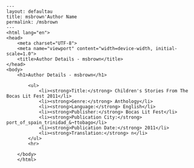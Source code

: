 
    ---
    layout: defaultau
    title: msbrown'Author Name 
    permalink: /msbrown
    ---
    <html lang="en">
    <head>
        <meta charset="UTF-8">
        <meta name="viewport" content="width=device-width, initial-scale=1.0">
        <title>Author Details - msbrown</title>
    </head>
    <body>
        <h1>Author Details - msbrown</h1>
        
            <ul>
                <li><strong>Title:</strong> Children's Stories From The Bocas Lit Fest 2011</li>
                <li><strong>Genre:</strong> Anthology</li>
                <li><strong>Language:</strong> English</li>
                <li><strong>Publisher:</strong> Bocas Lit Fest</li>
                <li><strong>Publication City:</strong> port_of_spain_trinidad_&¬†tobago</li>
                <li><strong>Publication Date:</strong> 2011</li>
                <li><strong>Translation:</strong> n</li>
            </ul>
            <hr>
            
        </body>
        </html>
        